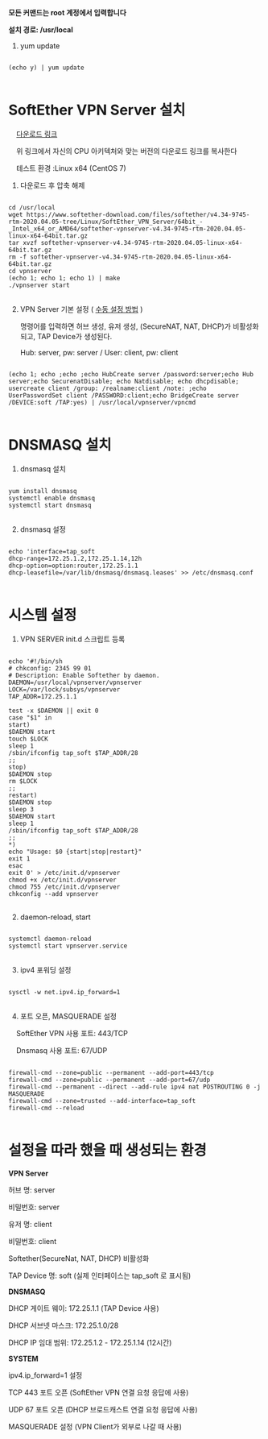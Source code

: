 __모든 커맨드는 root 계정에서 입력합니다__

__설치 경로: /usr/local__

1. yum update
<pre>
<code>
(echo y) | yum update
</code>
</pre>

# SoftEther VPN Server 설치
&nbsp;&nbsp;&nbsp;&nbsp;[다운로드 링크](https://www.softether-download.com/en.aspx?product=softether)

&nbsp;&nbsp;&nbsp;&nbsp;위 링크에서 자신의 CPU 아키텍처와 맞는 버전의 다운로드 링크를 복사한다

&nbsp;&nbsp;&nbsp;&nbsp;테스트 환경 :Linux x64 (CentOS 7)

1. 다운로드 후 압축 해제
<pre>
<code>
cd /usr/local
wget https://www.softether-download.com/files/softether/v4.34-9745-rtm-2020.04.05-tree/Linux/SoftEther_VPN_Server/64bit_-_Intel_x64_or_AMD64/softether-vpnserver-v4.34-9745-rtm-2020.04.05-linux-x64-64bit.tar.gz
tar xvzf softether-vpnserver-v4.34-9745-rtm-2020.04.05-linux-x64-64bit.tar.gz
rm -f softether-vpnserver-v4.34-9745-rtm-2020.04.05-linux-x64-64bit.tar.gz
cd vpnserver
(echo 1; echo 1; echo 1) | make
./vpnserver start
</code>
</pre>

2. VPN Server 기본 설정 ( [수동 설정 방법](https://github.com/networknegineeryong/Softether-VPN-With-Dnsmasq/blob/main/2.%20SoftEther%20VPN%20Server%20config%20guide.md) )

    명령어를 입력하면 허브 생성, 유저 생성, (SecureNAT, NAT, DHCP)가 비활성화 되고, TAP Device가 생성된다.

    Hub: server, pw: server / User: client, pw: client
<pre>
<code>
(echo 1; echo ;echo ;echo HubCreate server /password:server;echo Hub server;echo SecurenatDisable; echo Natdisable; echo dhcpdisable; usercreate client /group: /realname:client /note: ;echo UserPasswordSet client /PASSWORD:client;echo BridgeCreate server /DEVICE:soft /TAP:yes) | /usr/local/vpnserver/vpncmd
</code>
</pre>

# DNSMASQ 설치
1. dnsmasq 설치
<pre>
<code>
yum install dnsmasq
systemctl enable dnsmasq
systemctl start dnsmasq
</code>
</pre>

2. dnsmasq 설정
<pre>
<code>
echo 'interface=tap_soft
dhcp-range=172.25.1.2,172.25.1.14,12h
dhcp-option=option:router,172.25.1.1
dhcp-leasefile=/var/lib/dnsmasq/dnsmasq.leases' >> /etc/dnsmasq.conf
</code>
</pre>

# 시스템 설정

1. VPN SERVER init.d 스크립트 등록
<pre>
<code>
echo '#!/bin/sh
# chkconfig: 2345 99 01
# Description: Enable Softether by daemon.
DAEMON=/usr/local/vpnserver/vpnserver
LOCK=/var/lock/subsys/vpnserver
TAP_ADDR=172.25.1.1

test -x $DAEMON || exit 0
case "$1" in
start)
$DAEMON start
touch $LOCK
sleep 1
/sbin/ifconfig tap_soft $TAP_ADDR/28
;;
stop)
$DAEMON stop
rm $LOCK
;;
restart)
$DAEMON stop
sleep 3
$DAEMON start
sleep 1
/sbin/ifconfig tap_soft $TAP_ADDR/28
;;
*)
echo "Usage: $0 {start|stop|restart}"
exit 1
esac
exit 0' > /etc/init.d/vpnserver
chmod +x /etc/init.d/vpnserver
chmod 755 /etc/init.d/vpnserver
chkconfig --add vpnserver
</code>
</pre>
2. daemon-reload, start
<pre>
<code>
systemctl daemon-reload
systemctl start vpnserver.service
</code>
</pre>
3. ipv4 포워딩 설정
<pre>
<code>
sysctl -w net.ipv4.ip_forward=1
</code>
</pre>
4. 포트 오픈, MASQUERADE 설정

&nbsp;&nbsp;&nbsp;&nbsp;SoftEther VPN 사용 포트: 443/TCP

&nbsp;&nbsp;&nbsp;&nbsp;Dnsmasq 사용 포트: 67/UDP
<pre>
<code>
firewall-cmd --zone=public --permanent --add-port=443/tcp
firewall-cmd --zone=public --permanent --add-port=67/udp
firewall-cmd --permanent --direct --add-rule ipv4 nat POSTROUTING 0 -j MASQUERADE
firewall-cmd --zone=trusted --add-interface=tap_soft
firewall-cmd --reload
</code>
</pre>

# 설정을 따라 했을 때 생성되는 환경

__VPN Server__

허브 명: server

비밀번호: server

유저 명: client

비밀번호: client

Softether(SecureNat, NAT, DHCP) 비활성화

TAP Device 명: soft (실제 인터페이스는 tap_soft 로 표시됨)

__DNSMASQ__

DHCP 게이트 웨이: 172.25.1.1 (TAP Device 사용)

DHCP 서브넷 마스크: 172.25.1.0/28

DHCP IP 임대 범위: 172.25.1.2 - 172.25.1.14 (12시간)

__SYSTEM__

ipv4.ip_forward=1 설정 

TCP 443 포트 오픈 (SoftEther VPN 연결 요청 응답에 사용)

UDP 67 포트 오픈 (DHCP 브로드캐스트 연결 요청 응답에 사용)

MASQUERADE 설정 (VPN Client가 외부로 나갈 때 사용)